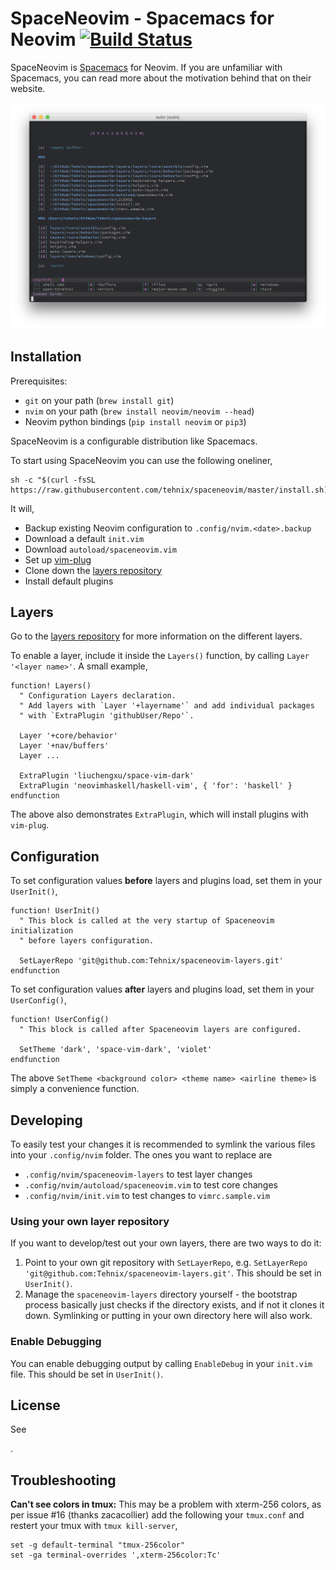 # SpaceNeovim - Spacemacs for Neovim [![Build Status](https://travis-ci.org/Tehnix/spaceneovim.svg?branch=master)](https://travis-ci.org/Tehnix/spaceneovim)

SpaceNeovim is [Spacemacs](https://github.com/syl20bnr/spacemacs) for Neovim. If you are unfamiliar with Spacemacs, you can read more about the motivation behind that on their website.

![Screenshot of SpaceNeovim](assets/Screenshot%202017-08-21%2003.46.23.png)

## Installation

Prerequisites:

- `git` on your path (`brew install git`)
- `nvim` on your path (`brew install neovim/neovim --head`)
- Neovim python bindings (`pip install neovim` or `pip3`)

SpaceNeovim is a configurable distribution like Spacemacs.

To start using SpaceNeovim you can use the following oneliner,

```shell
sh -c "$(curl -fsSL https://raw.githubusercontent.com/tehnix/spaceneovim/master/install.sh)"
```

It will,

- Backup existing Neovim configuration to `.config/nvim.<date>.backup`
- Download a default `init.vim`
- Download `autoload/spaceneovim.vim`
- Set up [vim-plug](https://github.com/junegunn/vim-plug)
- Clone down the [layers repository](https://github.com/Tehnix/spaceneovim-layers)
- Install default plugins

## Layers

Go to the [layers repository](https://github.com/Tehnix/spaceneovim-layers) for more information on the different layers.

To enable a layer, include it inside the `Layers()` function, by calling `Layer '<layer name>'`. A small example,

```viml
function! Layers()
  " Configuration Layers declaration.
  " Add layers with `Layer '+layername'` and add individual packages
  " with `ExtraPlugin 'githubUser/Repo'`.

  Layer '+core/behavior'
  Layer '+nav/buffers'
  Layer ...

  ExtraPlugin 'liuchengxu/space-vim-dark'
  ExtraPlugin 'neovimhaskell/haskell-vim', { 'for': 'haskell' }
endfunction
```

The above also demonstrates `ExtraPlugin`, which will install plugins with `vim-plug`.

## Configuration

To set configuration values **before** layers and plugins load, set them in your `UserInit()`,

```viml
function! UserInit()
  " This block is called at the very startup of Spaceneovim initialization
  " before layers configuration.

  SetLayerRepo 'git@github.com:Tehnix/spaceneovim-layers.git'
endfunction
```

To set configuration values **after** layers and plugins load, set them in your `UserConfig()`,

```viml
function! UserConfig()
  " This block is called after Spaceneovim layers are configured.

  SetTheme 'dark', 'space-vim-dark', 'violet'
endfunction
```

The above `SetTheme <background color> <theme name> <airline theme>` is simply a convenience function.

## Developing

To easily test your changes it is recommended to symlink the various files into your `.config/nvim` folder. The ones you want to replace are

- `.config/nvim/spaceneovim-layers` to test layer changes
- `.config/nvim/autoload/spaceneovim.vim` to test core changes
- `.config/nvim/init.vim` to test changes to `vimrc.sample.vim`

### Using your own layer repository

If you want to develop/test out your own layers, there are two ways to do it:

1. Point to your own git repository with `SetLayerRepo`, e.g. `SetLayerRepo 'git@github.com:Tehnix/spaceneovim-layers.git'`. This should be set in `UserInit()`.
2. Manage the `spaceneovim-layers` directory yourself - the bootstrap process basically just checks if the directory exists, and if not it clones it down. Symlinking or putting in your own directory here will also work.

### Enable Debugging

You can enable debugging output by calling `EnableDebug` in your `init.vim` file. This should be set in `UserInit()`.

## License

See

<license>.</license>

## Troubleshooting

**Can't see colors in tmux:** This may be a problem with xterm-256 colors, as per issue #16 (thanks zacacollier) add the following your `tmux.conf` and restert your tmux with `tmux kill-server`,

```
set -g default-terminal "tmux-256color"
set -ga terminal-overrides ',xterm-256color:Tc'
```
